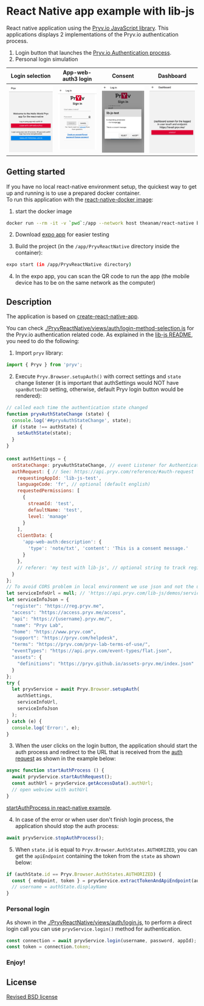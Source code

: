 # React Native app example with lib-js

React native application using the [Pryv.io JavaScript library](https://github.com/pryv/lib-js).
This applications displays 2 implementations of the Pryv.io authentication process.

1. Login button that launches the [Pryv.io Authentication process](https://api.pryv.com/reference/#authenticate-your-app).
2. Personal login simulation

| Login selection | App-web-auth3 login | Consent | Dashboard |
| ------------------------------------------------------------ | ------------------------------------------------------------ | ------------------------------------------------------------ | ------------------------------------------------------------ |
| <img src="doc-src/login-selection.png" alt="login-selection" style="zoom:33%;" /> | <img src="doc-src/login.png" alt="app-web-auth-login" style="zoom:33%;" /> | <img src="doc-src/consent.png" alt="consent" style="zoom:33%;" /> | <img src="doc-src/dashboard1.png" alt="Dashboard" style="zoom:33%;" /> |

## Getting started

If you have no local react-native environment setup, the quickest way to get up and running is to use a prepared docker container.  
To run this application with the [react-native-docker image](https://github.com/theanam/react-native-docker):

1. start the docker image

```bash
docker run --rm -it -v `pwd`:/app --network host theanam/react-native bash
```

2. Download [expo app](https://expo.io/tools#client) for easier testing

3. Build the project (in the `/app/PryvReactNative` directory inside the container):

```bash
expo start (in /app/PryvReactNative directory)
```

4. In the expo app, you can scan the QR code to run the app (the mobile device has to be on the same network as the computer)

## Description

The application is based on [create-react-native-app](https://github.com/expo/create-react-native-app). 

You can check [./PryvReactNative/views/auth/login-method-selection.js](/PryvReactNative/views/auth/login-method-selection.js) for the Pryv.io authentication related code. As explained in the [lib-js README](https://github.com/pryv/lib-js), you need to do the following:

1. Import `pryv` library:

```javascript
import { Pryv } from 'pryv';
```

2. Execute `Pryv.Browser.setupAuth()` with correct settings and `state` change listener (it is important that authSettings would NOT have `spanButtonID` setting,
 otherwise, default Pryv login button would be rendered):

```javascript
// called each time the authentication state changed
function pryvAuthStateChange (state) {
  console.log('##pryvAuthStateChange', state);
  if (state !== authState) {
    setAuthState(state);
  }
}

const authSettings = {
  onStateChange: pryvAuthStateChange, // event Listener for Authentication steps
  authRequest: { // See: https://api.pryv.com/reference/#auth-request
    requestingAppId: 'lib-js-test',
    languageCode: 'fr', // optional (default english)
    requestedPermissions: [
      {
        streamId: 'test',
        defaultName: 'test',
        level: 'manage'
      }
    ],
    clientData: {
      'app-web-auth:description': {
        'type': 'note/txt', 'content': 'This is a consent message.'
      }
    },
    // referer: 'my test with lib-js', // optional string to track registration source
  }
};
// To avoid CORS problem in local environment we use json and not the url
let serviceInfoUrl = null; // 'https://api.pryv.com/lib-js/demos/service-info.json';
let serviceInfoJson = {
  "register": "https://reg.pryv.me",
  "access": "https://access.pryv.me/access",
  "api": "https://{username}.pryv.me/",
  "name": "Pryv Lab",
  "home": "https://www.pryv.com",
  "support": "https://pryv.com/helpdesk",
  "terms": "https://pryv.com/pryv-lab-terms-of-use/",
  "eventTypes": "https://api.pryv.com/event-types/flat.json",
  "assets": {
    "definitions": "https://pryv.github.io/assets-pryv.me/index.json"
  }
};
try {
  let pryvService = await Pryv.Browser.setupAuth(
    authSettings,
    serviceInfoUrl,
    serviceInfoJson
  );
} catch (e) {
  console.log('Error:', e);
}
```

3. When the user clicks on the login button, the application should start the auth process and redirect to the URL that is received from the [auth request](https://api.pryv.com/reference/#auth-request) as shown in the example below:

```javascript
async function startAuthProcess () {
  await pryvService.startAuthRequest();
  const authUrl = pryvService.getAccessData().authUrl;
  // open webview with authUrl
}
```

[startAuthProcess in react-native example](https://github.com/pryv/lib-js-react-native/blob/dbb45f9192661b198e6b5b86a1c20e387a3a9c7e/PryvReactNative/views/auth/login-method-selection.js#L169).

4. In case of the error or when user don't finish login process, the application should stop the auth process:

```javascript
await pryvService.stopAuthProcess();
```

5. When `state.id` is equal to `Pryv.Browser.AuthStates.AUTHORIZED`, you can get the `apiEndpoint` containing the token from the `state` as shown below:

```javascript
if (authState.id == Pryv.Browser.AuthStates.AUTHORIZED) {
  const { endpoint, token } = pryvService.extractTokenAndApiEndpoint(authState.apiEndpoint);
  // username = authState.displayName
}
```

### Personal login

As shown in the [./PryvReactNative/views/auth/login.js](/PryvReactNative/views/auth/login.js), to perform a direct login call you can use `pryvService.login()` method for authentication.

```javascript
const connection = await pryvService.login(username, password, appId);
const token = connection.token;
```

### Enjoy!

## License

[Revised BSD license](https://github.com/pryv/documents/blob/master/license-bsd-revised.md)
